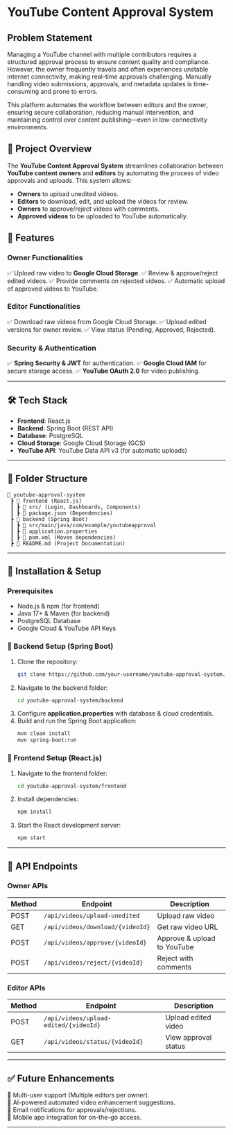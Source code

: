 # YouTube Content Approval System

## Problem Statement

Managing a YouTube channel with multiple contributors requires a structured approval process to ensure content quality and compliance. However, the owner frequently travels and often experiences unstable internet connectivity, making real-time approvals challenging. Manually handling video submissions, approvals, and metadata updates is time-consuming and prone to errors.

This platform automates the workflow between editors and the owner, ensuring secure collaboration, reducing manual intervention, and maintaining control over content publishing—even in low-connectivity environments.
## 📌 Project Overview
The **YouTube Content Approval System** streamlines collaboration between **YouTube content owners** and **editors** by automating the process of video approvals and uploads. This system allows:
- **Owners** to upload unedited videos.
- **Editors** to download, edit, and upload the videos for review.
- **Owners** to approve/reject videos with comments.
- **Approved videos** to be uploaded to YouTube automatically.

## 🚀 Features
### Owner Functionalities
✅ Upload raw video to **Google Cloud Storage**.
✅ Review & approve/reject edited videos.
✅ Provide comments on rejected videos.
✅ Automatic upload of approved videos to YouTube.

### Editor Functionalities
✅ Download raw videos from Google Cloud Storage.
✅ Upload edited versions for owner review.
✅ View status (Pending, Approved, Rejected).

### Security & Authentication
✅ **Spring Security & JWT** for authentication.
✅ **Google Cloud IAM** for secure storage access.
✅ **YouTube OAuth 2.0** for video publishing.

---

## 🛠️ Tech Stack
- **Frontend**: React.js
- **Backend**: Spring Boot (REST API)
- **Database**: PostgreSQL
- **Cloud Storage**: Google Cloud Storage (GCS)
- **YouTube API**: YouTube Data API v3 (for automatic uploads)

---

## 📂 Folder Structure
```
📂 youtube-approval-system
 ┣ 📂 frontend (React.js)
 ┃ ┣ 📜 src/ (Login, Dashboards, Components)
 ┃ ┣ 📜 package.json (Dependencies)
 ┣ 📂 backend (Spring Boot)
 ┃ ┣ 📂 src/main/java/com/example/youtubeapproval
 ┃ ┣ 📜 application.properties
 ┃ ┣ 📜 pom.xml (Maven dependencies)
 ┣ 📜 README.md (Project Documentation)
```

---

## 💾 Installation & Setup
### Prerequisites
- Node.js & npm (for frontend)
- Java 17+ & Maven (for backend)
- PostgreSQL Database
- Google Cloud & YouTube API Keys

### 🔹 Backend Setup (Spring Boot)
1. Clone the repository:
   ```sh
   git clone https://github.com/your-username/youtube-approval-system.git
   ```
2. Navigate to the backend folder:
   ```sh
   cd youtube-approval-system/backend
   ```
3. Configure **application.properties** with database & cloud credentials.
4. Build and run the Spring Boot application:
   ```sh
   mvn clean install
   mvn spring-boot:run
   ```

### 🔹 Frontend Setup (React.js)
1. Navigate to the frontend folder:
   ```sh
   cd youtube-approval-system/frontend
   ```
2. Install dependencies:
   ```sh
   npm install
   ```
3. Start the React development server:
   ```sh
   npm start
   ```

---

## 📡 API Endpoints
### **Owner APIs**
| Method | Endpoint | Description |
|--------|----------------|----------------|
| POST | `/api/videos/upload-unedited` | Upload raw video |
| GET | `/api/videos/download/{videoId}` | Get raw video URL |
| POST | `/api/videos/approve/{videoId}` | Approve & upload to YouTube |
| POST | `/api/videos/reject/{videoId}` | Reject with comments |

### **Editor APIs**
| Method | Endpoint | Description |
|--------|-----------------|----------------|
| POST | `/api/videos/upload-edited/{videoId}` | Upload edited video |
| GET | `/api/videos/status/{videoId}` | View approval status |

---

## ✅ Future Enhancements
🚀 Multi-user support (Multiple editors per owner).  
🚀 AI-powered automated video enhancement suggestions.  
🚀 Email notifications for approvals/rejections.  
🚀 Mobile app integration for on-the-go access.  

---

 

